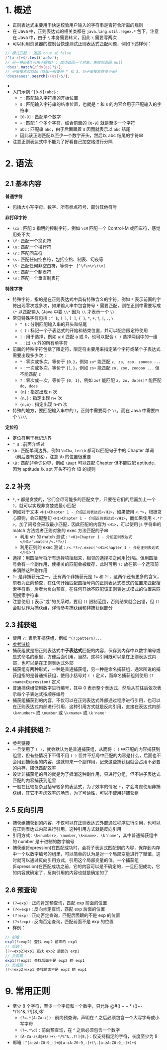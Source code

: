 

# 1. 概述

- 正则表达式主要用于快速校验用户输入的字符串是否符合所需的规则
- 在 Java 中，正则表达式的相关类都在 `java.lang.util.regex.*` 包下，注意在 Java 中，由于 `\` 本身需要转义，因此 `\` 需要写两次
- 可以利用浏览器的控制台快速测试正则表达式匹配问题，例如下述样例：
```js
// 模式匹配 : 返回 true 或 false
/^[a-z]+$/.test('aa0z');
// 另一种匹配(可用于提取) : 成功返回一个对象，失败则返回 null
'does'.match(/^do(es)?$/);
// 子串搜索和匹配（匹配一般要带 ^ 和 $，但子串搜索往往不带）
'doesaaaes'.search(/(es)+$/);
```
- 
- 入门示例 `^[0-9]+abc$` :
    - `^` : 匹配输入字符串的开始位置
    - `$` : 匹配输入字符串的结束位置，也就是 `^` 和 `$` 的内容会用于匹配输入的字符串
    - `[0-9]` : 匹配单个数字
    - `+` : 匹配 1 个多个字符，结合前面的 `[0-9]` 就是至少一个字符
    - `abc` : 匹配串 `abc`，由于后面跟着 `$` 因而就表示以 `abc` 结尾
    - 因此该正则匹配以至少一个数字开头，然后以 abc 结尾的字符串
- 注意正则表达式中不能为了好看自己加空格进行分隔

# 2. 语法

## 2.1 基本内容

**普通字符**

- 包括大小写字母、数字、所有标点符号、部分其他符号

**非打印字符**

- `\cx` : 匹配 x 指明的控制字符，例如 `\cM` 匹配一个 Control-M 或回车符，感觉用处不大
- `\f` : 匹配一个换页符
- `\n` : 匹配一个换行符
- `\r` : 匹配回车符
- `\s` : 匹配任何空白符，包括空格、制表、幻夜等
- `\S` : 匹配任何非空白符，等价于 ` [^\f\n\r\t\v]`
- `\t` : 匹配一个制表符
- `\v` : 匹配一个垂直制表符

**特殊字符**

- 特殊字符，指的是在正则表达式中具有特殊含义的字符，例如 `*` 表示前面的字符出现零次或多次，如果输入串中包含符号 `*` 需要匹配，则在正则中需要写成 `\*` 以匹配输入 (Java 中要 `\\*` 因为 `\\` 才表示一个 `\`)
- 常见特殊字符包括 : `^ $`, `( )`, `[ ]`, `{ }`, `*`, `+`, `?`, `|`, `.`, `\`
    - `^ $` : 分别匹配输入串的开头和结尾
    - `( )` : 标记一个子表达式的开始和结束位置，并可以配合限定符使用
    - `|` : 用于选择，例如 `a|0` 匹配 a 或 0，也可以配合 `( )` 选择两组中的一组
    - `.` : 出 `\n` 外的所有单字符
- 前面的特殊字符包括了限定符，限定符主要用来指定某个字符或某个子表达式需要出现多少次：
    - `*` : 零次或多次，等价于 `{0,}`，例如 `zo*` 能匹配 `z, zo, zoo, zooooo ...`
    - `+` : 一次或多次，等价于 `{1,}`，例如 `zo+` 能匹配 `zo, zoo, zooooo ...` 但不能匹配 `z`
    - `?` : 零次或一次，等价于 `{0, 1}`，例如 `zo?` 能匹配 `z, zo`，`do(es)?` 能匹配 `do, does`
    - `{n}` : 指定出现 n 次
    - `{n,}` : 指定出现 n+ 次
    - `{n,m}` : 指定出现 n-m 次
- 特殊的地方，要匹配输入串中的 \，正则中需要两个 `\\`，而在 Java 中需要四个 `\\\\`

**定位符**

- 定位符用于标记边界
- `^ $` : 前面介绍过
- `\b` : 匹配单词边界，例如 `\bCha`, `ter\b` 都可以匹配句子中的 Chapter 单词（前后要有空格），注意 \b 的位置很重要
- `\B` : 匹配非单词边界，例如 `\Bapt` 可以匹配 Chapter 但不能匹配 aptitude，因为 aptitude 以 apt 开头不符合 \B 的规则

## 2.2 补充

- `*`, `+` 都是贪婪的，它们会尽可能多的匹配文字，只要在它们的后面加上一个 `?`，就可以实现非贪婪或最小匹配
- 例如对于文本 `<H1>Chapter 1 - 介绍正则表达式</H1>`，如果使用 `<.*>`，根据贪心原则，会匹配整句 `<H1>Chapter 1 - 介绍正则表达式</H1>`，而如果使用 `<.*?>`，加了问号会采取最小匹配，因此匹配的内容为 `<H1>`，可以使用 js 字符串的 match 方法或者正则对象的 exec 方法匹配的子串
    - 利用 str 的 match 测试 : `'<H1>Chapter 1 - 介绍正则表达式</H1>'.match(/<.*?>/)`
    - 利用正则的 exec 测试 : `/<.*?>/.exec('<H1>Chapter 1 - 介绍正则表达式</H1>')`
- 选择：用圆括号将所有选择项括起来，相邻的选择项之间用|分隔。但用圆括号会有一个副作用，使相关的匹配会被缓存，此时可用 `?:` 放在第一个选项前来消除这种副作用
- `?:` 是非捕获元之一，还有两个非捕获元是 `?=` 和 `?!`，这两个还有更多的含义，前者为正向预查，在任何开始匹配圆括号内的正则表达式模式的位置来匹配搜索字符串，后者为负向预查，在任何开始不匹配该正则表达式模式的位置来匹配搜索字符串
- 注意使用 `|` 表示“或”的关系时，要用 `()` 限制范围，否则结果就会出错，但 `()` 会默认作为捕获组，详情参考捕获组和非捕获组部分

## 2.3 捕获组

- 使用 `?:` 表示非捕获组，例如 `^(?:pattern)...`
- [参考链接](https://blog.csdn.net/lxcnn/article/details/4146148)
- 捕获组就是把正则表达式中**子表达式**匹配的内容，保存到内存中以数字编号或显式命名的组里，方便后面引用。当然，这种引用既可以是在正则表达式内部，也可以是在正则表达式外部
- 捕获组有两种形式，一种是普通捕获组，另一种是命名捕获组，通常所说的捕获组指的是普通捕获组，使用小括号对 `( )` 定义，而命名捕获组则使用 `(?<name>Expression)` 定义
- 普通捕获组使用数字进行编号，其中 0 表示整个表达式，然后从前往后依次表示每个子表达式按顺序编号
- 捕获组捕获到的内容，不仅可以在正则表达式外部通过程序进行引用，也可以在正则表达式内部进行引用，这种引用方式就是反向引用，直接在表达式内部 `\k<number>` 或 `\number` 或 `\k<name>` 或 `\k'name'`

## 2.4 非捕获组 ?:

- [参考链接](https://blog.csdn.net/lxcnn/article/details/4464908)
- 一旦使用了 `( )`，就会默认为是普通捕获组，从而将 `( )` 中匹配的内容捕获到组里，但有些情况下不得不用 `( )` 但并不括号中匹配的内容是什么，后面也不会用到捕获组的内容，这就带来一个副作用，记录这些捕获组就会占用不必要的内存，降低匹配效率
- 设计非捕获组的目的就是为了抵消这种副作用，只进行分组，但不讲子表达式匹配的内容捕获到组里
- 一般在比较复杂且括号较多的表达式，为了效率的情况下，才会考虑使用非捕获组，其它不考虑效率的场景，为了可读性，可以不使用非捕获组

## 2.5 反向引用

- 捕获组捕获到的内容，不仅可以在正则表达式外部通过程序进行引用，也可以在正则表达式内部进行引用，这种引用方式就是反向引用
- 引用方式 : `\k<number>, \number`, `\k<name>, \k'name'`，其中普通捕获组中的 number 是十进制的数字编号
- 捕获组(Expression)在匹配成功时，会将子表达式匹配到的内容，保存到内存中一个以数字编号的组里，可以简单的认为是对一个局部变量进行了赋值，这时就可以通过反向引用方式，引用这个局部变量的值。一个捕获组(Expression)在匹配成功之前，它的内容可以是不确定的，一旦匹配成功，它的内容就确定了，反向引用的内容也就是确定的了


## 2.6 预查询

- `(?=exp)` : 正向肯定预查询，匹配 exp 前面的位置
- `(?<=exp)` : 反向肯定查询，匹配 exp 后面的位置
- `(?!exp)` : 正向否定查询，匹配后面跟的不是 exp 的位置
- `(?<!exp)` : 反向否定查询，匹配前面不是 exp 的位置
- 样例：
```js
// 前瞻：
exp1(?=exp2) 查找 exp2 前面的 exp1
// 后顾：
(?<=exp2)exp1 查找 exp2 后面的 exp1
// 负前瞻：
exp1(?!exp2) 查找后面不是 exp2 的 exp1
// 负后顾：
(?<!exp2)exp1 查找前面不是 exp2 的 exp1
```


# 9. 常用正则

- 至少 8 个字符，至少一个字母和一个数字，只允许 @#$()+-*/%^&,.?! 这几个特殊字符，`^(?=.*[A-Za-z])(?=.*\d)[A-Za-z\d@#$()+\-*/%^&,.?!]{8,}$`
    - `(?=.*[A-Za-z])` : 前向预查询，声明在 ^ 之后必须包含一个大写字母或小写字母
    - `(?=.*\d)` : 前向预查询，在 ^ 之后必须包含一个数字
    - `[A-Za-z\d@#$()+\-*/%^&,.?!]{8,}` : 仅支持指定的字符，长度至少为 8
- 邮箱 : `^[a-zA-Z0-9_-]+@[a-zA-Z0-9_-]+(\.[a-zA-Z0-9_-]+)+$`
